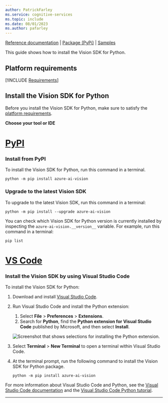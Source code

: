 ```yaml
---
author: PatrickFarley
ms.service: cognitive-services
ms.topic: include
ms.date: 08/01/2023
ms.author: pafarley
---
```


[Reference documentation](/python/api/azure-ai-vision) | [Package (PyPi)](https://pypi.org/project/azure-ai-vision/) | [Samples](https://github.com/Azure-Samples/azure-ai-vision-sdk)

This guide shows how to install the Vision SDK for Python. 

## Platform requirements

[!INCLUDE [Requirements](python-requirements.md)]

## Install the Vision SDK for Python

Before you install the Vision SDK for Python, make sure to satisfy the [platform requirements](#platform-requirements).

**Choose your tool or IDE**

# [PyPI](#tab/pypi)

### Install from PyPI

To install the Vision SDK for Python, run this command in a terminal.

```console
python -m pip install azure-ai-vision
```

### Upgrade to the latest Vision SDK

To upgrade to the latest Vision SDK, run this command in a terminal:

```console
python -m pip install --upgrade azure-ai-vision
```

You can check which Vision SDK for Python version is currently installed by inspecting the `azure-ai-vision.__version__` variable. For example, run this command in a terminal:

```console
pip list
```

# [VS Code](#tab/vscode)

### Install the Vision SDK by using Visual Studio Code

To install the Vision SDK for Python:

1. Download and install [Visual Studio Code](https://code.visualstudio.com/Download).
1. Run Visual Studio Code and install the Python extension:

   1. Select **File** > **Preferences** > **Extensions**. 
   1. Search for **Python**, find the **Python extension for Visual Studio Code** published by Microsoft, and then select **Install**.

   ![Screenshot that shows selections for installing the Python extension.](~/articles/ai-services/speech-service/media/sdk/qs-python-vscode-python-extension.png)

1. Select **Terminal** > **New Terminal** to open a terminal within Visual Studio Code. 
1. At the terminal prompt, run the following command to install the Vision SDK for Python package. 

    ```console
    python -m pip install azure-ai-vision
    ```

For more information about Visual Studio Code and Python, see the [Visual Studio Code documentation](https://code.visualstudio.com/docs) and the [Visual Studio Code Python tutorial](https://code.visualstudio.com/docs/python/python-tutorial).

---

